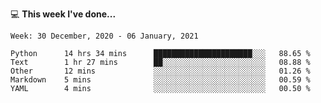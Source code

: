 💻 **This week I've done...**

<!--START_SECTION:waka-->
```text
Week: 30 December, 2020 - 06 January, 2021

Python      14 hrs 34 mins      ██████████████████████░░░   88.65 % 
Text        1 hr 27 mins        ██░░░░░░░░░░░░░░░░░░░░░░░   08.88 % 
Other       12 mins             ░░░░░░░░░░░░░░░░░░░░░░░░░   01.26 % 
Markdown    5 mins              ░░░░░░░░░░░░░░░░░░░░░░░░░   00.59 % 
YAML        4 mins              ░░░░░░░░░░░░░░░░░░░░░░░░░   00.50 %
```
<!--END_SECTION:waka-->
